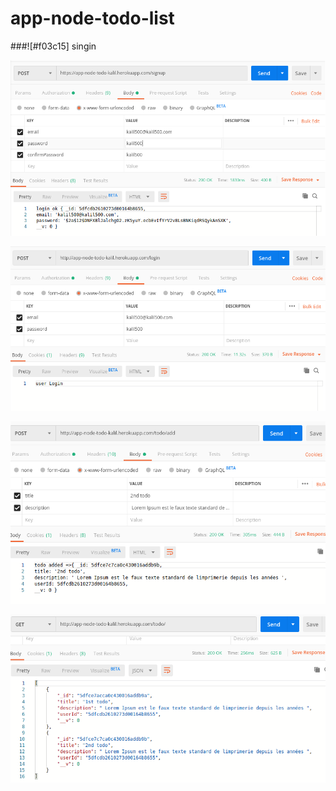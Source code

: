 # app-node-todo-list

###![#f03c15] singin

![alt text](https://github.com/kadrawi-kalil/app-node-todo-list/blob/master/images/singin.png)


![alt text](https://github.com/kadrawi-kalil/app-node-todo-list/blob/master/images/login.png)


![alt text](https://github.com/kadrawi-kalil/app-node-todo-list/blob/master/images/addTodo.png)


![alt text](https://github.com/kadrawi-kalil/app-node-todo-list/blob/master/images/get%20all%20todo%20list.png)
